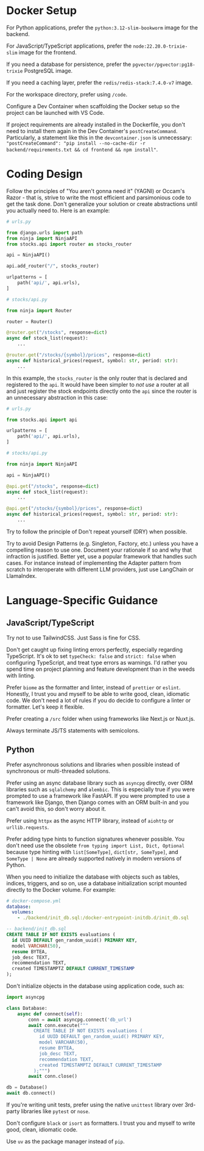 # Docker Setup

For Python applications, prefer the `python:3.12-slim-bookworm` image for the backend.

For JavaScript/TypeScript applications, prefer the `node:22.20.0-trixie-slim` image for the frontend.

If you need a database for persistence, prefer the `pgvector/pgvector:pg18-trixie` PostgreSQL image.

If you need a caching layer, prefer the `redis/redis-stack:7.4.0-v7` image.

For the workspace directory, prefer using `/code`.

Configure a Dev Container when scaffolding the Docker setup so the project can be launched with VS Code.

If project requirements are already installed in the Dockerfile, you don't need to install them again in the Dev Container's `postCreateCommand`. Particularly, a statement like this in the `devcontainer.json` is unnecessary: `"postCreateCommand": "pip install --no-cache-dir -r backend/requirements.txt && cd frontend && npm install"`.

# Coding Design

Follow the principles of "You aren't gonna need it" (YAGNI) or Occam's Razor -
that is, strive to write the most efficient and parsimonious code to get the task done. Don't generalize your solution or create abstractions until you actually need to.
Here is an example:

```python
# urls.py

from django.urls import path
from ninja import NinjaAPI
from stocks.api import router as stocks_router

api = NinjaAPI()

api.add_router("/", stocks_router)

urlpatterns = [
    path('api/', api.urls),
]
```

```python
# stocks/api.py

from ninja import Router

router = Router()

@router.get("/stocks", response=dict)
async def stock_list(request):
    ...

@router.get("/stocks/{symbol}/prices", response=dict)
async def historical_prices(request, symbol: str, period: str):
    ...
```

In this example, the `stocks_router` is the only router that is declared and registered to the `api`.
It would have been simpler to _not use_ a router at all and just register the stock endpoints directly onto the `api` since the router is an unnecessary abstraction in this case:

```python
# urls.py

from stocks.api import api

urlpatterns = [
    path('api/', api.urls),
]
```

```python
# stocks/api.py

from ninja import NinjaAPI

api = NinjaAPI()

@api.get("/stocks", response=dict)
async def stock_list(request):
    ...

@api.get("/stocks/{symbol}/prices", response=dict)
async def historical_prices(request, symbol: str, period: str):
    ...
```

Try to follow the principle of Don't repeat yourself (DRY) when possible.

Try to avoid Design Patterns (e.g. Singleton, Factory, etc.) unless you have a compelling reason to use one.
Document your rationale if so and why that infraction is justified. Better yet, use a popular framework that handles such cases.
For instance instead of implementing the Adapter pattern from scratch to interoperate with different LLM providers, just use LangChain or LlamaIndex.

# Language-Specific Guidance

## JavaScript/TypeScript

Try not to use TailwindCSS. Just Sass is fine for CSS.

Don't get caught up fixing linting errors perfectly, especially regarding TypeScript.
It's ok to set `typeCheck: false` and `strict: false` when configuring TypeScript, and treat type errors as warnings.
I'd rather you spend time on project planning and feature development than in the weeds with linting.

Prefer `biome` as the formatter and linter, instead of `prettier` or `eslint`.
Honestly, I trust you and myself to be able to write good, clean, idiomatic code.
We don't need a lot of rules if you do decide to configure a linter or formatter. Let's keep it flexible.

Prefer creating a `/src` folder when using frameworks like Next.js or Nuxt.js.

Always terminate JS/TS statements with semicolons.

## Python

Prefer asynchronous solutions and libraries when possible instead of synchronous or multi-threaded solutions.

Prefer using an async database library such as `asyncpg` directly, over ORM libraries such as `sqlalchemy` and `alembic`.
This is especially true if you were prompted to use a framework like FastAPI.
If you were prompted to use a framework like Django, then Django comes with an ORM built-in and you can't avoid this, so don't worry about it.

Prefer using `httpx` as the async HTTP library, instead of `aiohttp` or `urllib.requests`.

Prefer adding type hints to function signatures whenever possible.
You don't need use the obsolete `from typing import List, Dict, Optional` because
type hinting with `list[SomeType]`, `dict[str, SomeType]`, and `SomeType | None`
are already supported natively in modern versions of Python.

When you need to initialize the database with objects such as tables, indices, triggers, and so on, use a database initialization script mounted directly to the Docker volume. For example:

```yaml
# docker-compose.yml
database:
  volumes:
    - ./backend/init_db.sql:/docker-entrypoint-initdb.d/init_db.sql
```

```sql
-- backend/init_db.sql
CREATE TABLE IF NOT EXISTS evaluations (
  id UUID DEFAULT gen_random_uuid() PRIMARY KEY,
  model VARCHAR(50),
  resume BYTEA,
  job_desc TEXT,
  recommendation TEXT,
  created TIMESTAMPTZ DEFAULT CURRENT_TIMESTAMP
);
```

Don't initialize objects in the database using application code, such as:

```python
import asyncpg

class Database:
    async def connect(self):
        conn = await asyncpg.connect('db_url')
        await conn.execute("""
          CREATE TABLE IF NOT EXISTS evaluations (
            id UUID DEFAULT gen_random_uuid() PRIMARY KEY,
            model VARCHAR(50),
            resume BYTEA,
            job_desc TEXT,
            recommendation TEXT,
            created TIMESTAMPTZ DEFAULT CURRENT_TIMESTAMP
          );""")
        await conn.close()

db = Database()
await db.connect()
```

If you're writing unit tests, prefer using the native `unittest` library over 3rd-party libraries like `pytest` or `nose`.

Don't configure `black` or `isort` as formatters. I trust you and myself to write good, clean, idiomatic code.

Use `uv` as the package manager instead of `pip`.
